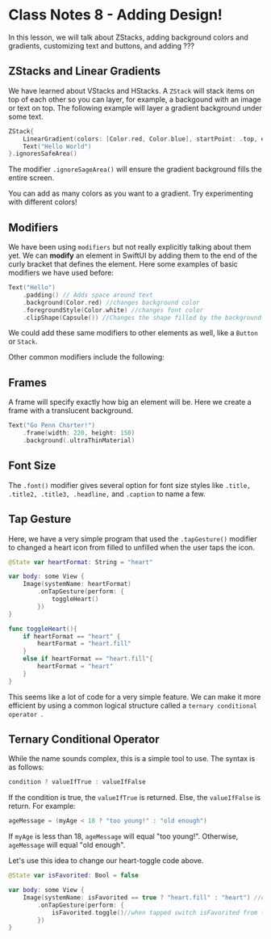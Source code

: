 # Class Notes 8 - Adding Design! 

In this lesson, we will talk about ZStacks, adding background colors and gradients, customizing text and buttons, and adding ???

## ZStacks and Linear Gradients
We have learned about VStacks and HStacks. A `ZStack` will stack items on top of each other so you can layer, for example, a backgound with an image or text on top. The following example will layer a gradient background under some text.
```swift
ZStack{
    LinearGradient(colors: [Color.red, Color.blue], startPoint: .top, endPoint: .bottom)
    Text("Hello World")
}.ignoresSafeArea()
``` 
The modifier `.ignoreSageArea()` will ensure the gradient background fills the entire screen. 

You can add as many colors as you want to a gradient. Try experimenting with different colors!

## Modifiers
We have been using `modifiers` but not really explicitly talking about them yet. We can **modify** an element in SwiftUI by adding them to the end of the curly bracket that defines the element. Here some examples of basic modifiers we have used before:
```swift
Text("Hello")
    .padding() // Adds space around text
    .background(Color.red) //changes background color
    .foregroundStyle(Color.white) //changes font color
    .clipShape(Capsule()) //Changes the shape filled by the background color
```
We could add these same modifiers to other elements as well, like a `Button` or `Stack`.

Other common modifiers include the following:
## Frames
A frame will specify exactly how big an element will be. Here we create a frame with a translucent background.
```swift
Text("Go Penn Charter!")
    .frame(width: 220, height: 150)
    .background(.ultraThinMaterial)
```

## Font Size
The `.font()` modifier gives several option for font size styles like `.title, .title2, .title3, .headline,` and  `.caption` to name a few.


## Tap Gesture
Here, we have a very simple program that used the `.tapGesture()` modifier to changed a heart icon from filled to unfilled when the user taps the icon.
```swift
@State var heartFormat: String = "heart"

var body: some View {
    Image(systemName: heartFormat)
        .onTapGesture(perform: {
            toggleHeart()
        })
}

func toggleHeart(){
    if heartFormat == "heart" {
        heartFormat = "heart.fill"
    }
    else if heartFormat == "heart.fill"{
        heartFormat = "heart"
    }
}
```
This seems like a lot of code for a very simple feature. We can make it more efficient by using a common logical structure called a `ternary conditional operator `. 

## Ternary Conditional Operator
While the name sounds complex, this is a simple tool to use. The syntax is as follows:
```swift
condition ? valueIfTrue : valueIfFalse
```
If the condition is true, the `valueIfTrue` is returned. Else, the `valueIfFalse` is return. For example:
```swift
ageMessage = (myAge < 18 ? "too young!" : "old enough")
```
If `myAge` is less than 18, `ageMessage` will equal "too young!". Otherwise, `ageMessage` will equal "old enough".

Let's use this idea to change our heart-toggle code above. 

```swift
@State var isFavorited: Bool = false

var body: some View {
    Image(systemName: isFavorited == true ? "heart.fill" : "heart") //chose the image based on the variable isFavorited
        .onTapGesture(perform: {
            isFavorited.toggle()//when tapped switch isFavorited from true to false or vice versa
        })
}
```